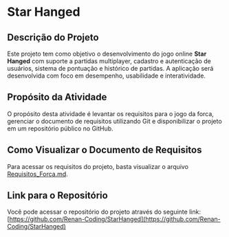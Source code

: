 # **Star Hanged**

## Descrição do Projeto

Este projeto tem como objetivo o desenvolvimento do jogo online **Star Hanged** com suporte a partidas multiplayer, cadastro e autenticação de usuários, sistema de pontuação e histórico de partidas. A aplicação será desenvolvida com foco em desempenho, usabilidade e interatividade.

## Propósito da Atividade

O propósito desta atividade é levantar os requisitos para o jogo da forca, gerenciar o documento de requisitos utilizando Git e disponibilizar o projeto em um repositório público no GitHub.

## Como Visualizar o Documento de Requisitos

Para acessar os requisitos do projeto, basta visualizar o arquivo [Requisitos_Forca.md](Requisitos_Forca.md).

## Link para o Repositório

Você pode acessar o repositório do projeto através do seguinte link: [https://github.com/Renan-Coding/StarHanged](https://github.com/Renan-Coding/StarHanged)